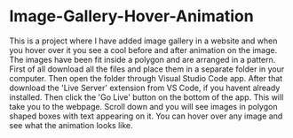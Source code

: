 # Image-Gallery-Hover-Animation
This is a project where I have added image gallery in a website and when you hover over it you see a cool before and after animation on the image. The images have been fit inside a polygon and are arranged in a pattern.
First of all download all the files and place them in a separate folder in your computer.
Then open the folder through Visual Studio Code app.
After that download the 'Live Server' extension from VS Code, if you havent already installed.
Then click the 'Go Live' button on the bottom of the app.
This will take you to the webpage.
Scroll down and you will see images in polygon shaped boxes with text appearing on it.
You can hover over any image and see what the animation looks like.

